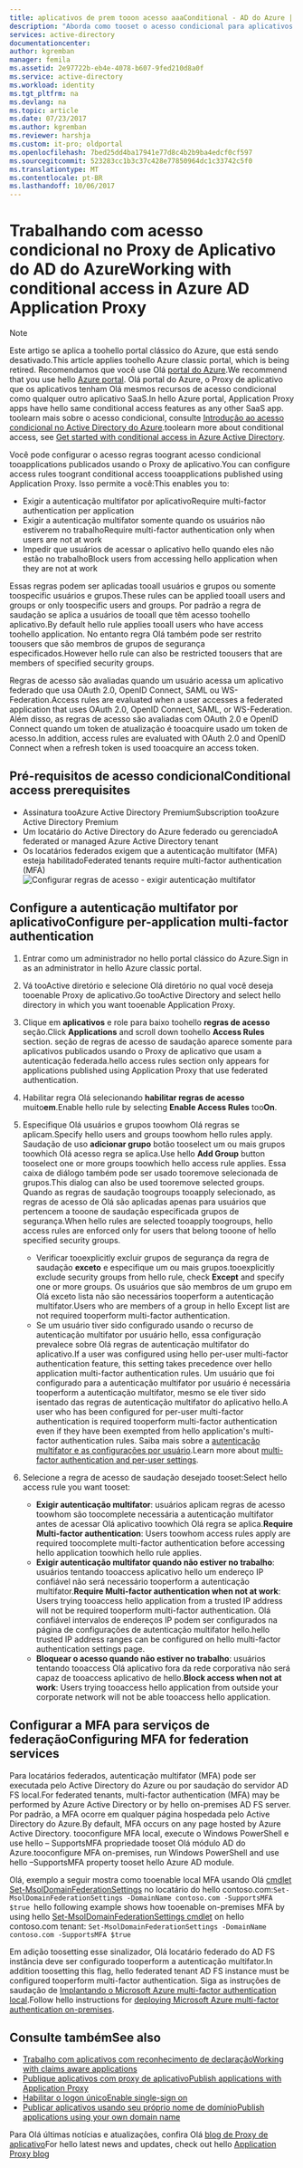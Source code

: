 ```yaml
---
title: aplicativos de prem tooon acesso aaaConditional - AD do Azure | Microsoft Docs
description: "Aborda como tooset o acesso condicional para aplicativos você publica toobe acessado remotamente usando o Proxy de aplicativo do Azure AD."
services: active-directory
documentationcenter: 
author: kgremban
manager: femila
ms.assetid: 2e97722b-eb4e-4078-b607-9fed210d8a0f
ms.service: active-directory
ms.workload: identity
ms.tgt_pltfrm: na
ms.devlang: na
ms.topic: article
ms.date: 07/23/2017
ms.author: kgremban
ms.reviewer: harshja
ms.custom: it-pro; oldportal
ms.openlocfilehash: 7bed25dd4ba17941e77d8c4b2b9ba4edcf0cf597
ms.sourcegitcommit: 523283cc1b3c37c428e77850964dc1c33742c5f0
ms.translationtype: MT
ms.contentlocale: pt-BR
ms.lasthandoff: 10/06/2017
---
```

# <a name="working-with-conditional-access-in-azure-ad-application-proxy"></a><span data-ttu-id="3e102-103">Trabalhando com acesso condicional no Proxy de Aplicativo do AD do Azure</span><span class="sxs-lookup"><span data-stu-id="3e102-103">Working with conditional access in Azure AD Application Proxy</span></span>

>[!NOTE]
><span data-ttu-id="3e102-104">Este artigo se aplica a toohello portal clássico do Azure, que está sendo desativado.</span><span class="sxs-lookup"><span data-stu-id="3e102-104">This article applies toohello Azure classic portal, which is being retired.</span></span> <span data-ttu-id="3e102-105">Recomendamos que você use Olá [portal do Azure](https://portal.azure.com).</span><span class="sxs-lookup"><span data-stu-id="3e102-105">We recommend that you use hello [Azure portal](https://portal.azure.com).</span></span> <span data-ttu-id="3e102-106">Olá portal do Azure, o Proxy de aplicativo que os aplicativos tenham Olá mesmos recursos de acesso condicional como qualquer outro aplicativo SaaS.</span><span class="sxs-lookup"><span data-stu-id="3e102-106">In hello Azure portal, Application Proxy apps have hello same conditional access features as any other SaaS app.</span></span> <span data-ttu-id="3e102-107">toolearn mais sobre o acesso condicional, consulte [Introdução ao acesso condicional no Active Directory do Azure](active-directory-conditional-access-azure-portal-get-started.md).</span><span class="sxs-lookup"><span data-stu-id="3e102-107">toolearn more about conditional access, see [Get started with conditional access in Azure Active Directory](active-directory-conditional-access-azure-portal-get-started.md).</span></span>

<span data-ttu-id="3e102-108">Você pode configurar o acesso regras toogrant acesso condicional tooapplications publicados usando o Proxy de aplicativo.</span><span class="sxs-lookup"><span data-stu-id="3e102-108">You can configure access rules toogrant conditional access tooapplications published using Application Proxy.</span></span> <span data-ttu-id="3e102-109">Isso permite a você:</span><span class="sxs-lookup"><span data-stu-id="3e102-109">This enables you to:</span></span>

* <span data-ttu-id="3e102-110">Exigir a autenticação multifator por aplicativo</span><span class="sxs-lookup"><span data-stu-id="3e102-110">Require multi-factor authentication per application</span></span>
* <span data-ttu-id="3e102-111">Exigir a autenticação multifator somente quando os usuários não estiverem no trabalho</span><span class="sxs-lookup"><span data-stu-id="3e102-111">Require multi-factor authentication only when users are not at work</span></span>
* <span data-ttu-id="3e102-112">Impedir que usuários de acessar o aplicativo hello quando eles não estão no trabalho</span><span class="sxs-lookup"><span data-stu-id="3e102-112">Block users from accessing hello application when they are not at work</span></span>

<span data-ttu-id="3e102-113">Essas regras podem ser aplicadas tooall usuários e grupos ou somente toospecific usuários e grupos.</span><span class="sxs-lookup"><span data-stu-id="3e102-113">These rules can be applied tooall users and groups or only toospecific users and groups.</span></span> <span data-ttu-id="3e102-114">Por padrão a regra de saudação se aplica a usuários de tooall que têm acesso toohello aplicativo.</span><span class="sxs-lookup"><span data-stu-id="3e102-114">By default hello rule applies tooall users who have access toohello application.</span></span> <span data-ttu-id="3e102-115">No entanto regra Olá também pode ser restrito toousers que são membros de grupos de segurança especificados.</span><span class="sxs-lookup"><span data-stu-id="3e102-115">However hello rule can also be restricted toousers that are members of specified security groups.</span></span>  

<span data-ttu-id="3e102-116">Regras de acesso são avaliadas quando um usuário acessa um aplicativo federado que usa OAuth 2.0, OpenID Connect, SAML ou WS-Federation.</span><span class="sxs-lookup"><span data-stu-id="3e102-116">Access rules are evaluated when a user accesses a federated application that uses OAuth 2.0, OpenID Connect, SAML, or WS-Federation.</span></span> <span data-ttu-id="3e102-117">Além disso, as regras de acesso são avaliadas com OAuth 2.0 e OpenID Connect quando um token de atualização é tooacquire usado um token de acesso.</span><span class="sxs-lookup"><span data-stu-id="3e102-117">In addition, access rules are evaluated with OAuth 2.0 and OpenID Connect when a refresh token is used tooacquire an access token.</span></span>

## <a name="conditional-access-prerequisites"></a><span data-ttu-id="3e102-118">Pré-requisitos de acesso condicional</span><span class="sxs-lookup"><span data-stu-id="3e102-118">Conditional access prerequisites</span></span>
* <span data-ttu-id="3e102-119">Assinatura tooAzure Active Directory Premium</span><span class="sxs-lookup"><span data-stu-id="3e102-119">Subscription tooAzure Active Directory Premium</span></span>
* <span data-ttu-id="3e102-120">Um locatário do Active Directory do Azure federado ou gerenciado</span><span class="sxs-lookup"><span data-stu-id="3e102-120">A federated or managed Azure Active Directory tenant</span></span>
* <span data-ttu-id="3e102-121">Os locatários federados exigem que a autenticação multifator (MFA) esteja habilitado</span><span class="sxs-lookup"><span data-stu-id="3e102-121">Federated tenants require multi-factor authentication (MFA)</span></span>  
    ![Configurar regras de acesso - exigir autenticação multifator](./media/active-directory-application-proxy-conditional-access/application-proxy-conditional-access.png)

## <a name="configure-per-application-multi-factor-authentication"></a><span data-ttu-id="3e102-123">Configure a autenticação multifator por aplicativo</span><span class="sxs-lookup"><span data-stu-id="3e102-123">Configure per-application multi-factor authentication</span></span>
1. <span data-ttu-id="3e102-124">Entrar como um administrador no hello portal clássico do Azure.</span><span class="sxs-lookup"><span data-stu-id="3e102-124">Sign in as an administrator in hello Azure classic portal.</span></span>
2. <span data-ttu-id="3e102-125">Vá tooActive diretório e selecione Olá diretório no qual você deseja tooenable Proxy de aplicativo.</span><span class="sxs-lookup"><span data-stu-id="3e102-125">Go tooActive Directory and select hello directory in which you want tooenable Application Proxy.</span></span>
3. <span data-ttu-id="3e102-126">Clique em **aplicativos** e role para baixo toohello **regras de acesso** seção.</span><span class="sxs-lookup"><span data-stu-id="3e102-126">Click **Applications** and scroll down toohello **Access Rules** section.</span></span> <span data-ttu-id="3e102-127">seção de regras de acesso de saudação aparece somente para aplicativos publicados usando o Proxy de aplicativo que usam a autenticação federada.</span><span class="sxs-lookup"><span data-stu-id="3e102-127">hello access rules section only appears for applications published using Application Proxy that use federated authentication.</span></span>
4. <span data-ttu-id="3e102-128">Habilitar regra Olá selecionando **habilitar regras de acesso** muito**em**.</span><span class="sxs-lookup"><span data-stu-id="3e102-128">Enable hello rule by selecting **Enable Access Rules** too**On**.</span></span>
5. <span data-ttu-id="3e102-129">Especifique Olá usuários e grupos toowhom Olá regras se aplicam.</span><span class="sxs-lookup"><span data-stu-id="3e102-129">Specify hello users and groups toowhom hello rules apply.</span></span> <span data-ttu-id="3e102-130">Saudação de uso **adicionar grupo** botão tooselect um ou mais grupos toowhich Olá acesso regra se aplica.</span><span class="sxs-lookup"><span data-stu-id="3e102-130">Use hello **Add Group** button tooselect one or more groups toowhich hello access rule applies.</span></span> <span data-ttu-id="3e102-131">Essa caixa de diálogo também pode ser usado tooremove selecionada de grupos.</span><span class="sxs-lookup"><span data-stu-id="3e102-131">This dialog can also be used tooremove selected groups.</span></span>  <span data-ttu-id="3e102-132">Quando as regras de saudação toogroups tooapply selecionado, as regras de acesso de Olá são aplicadas apenas para usuários que pertencem a tooone de saudação especificada grupos de segurança.</span><span class="sxs-lookup"><span data-stu-id="3e102-132">When hello rules are selected tooapply toogroups, hello access rules are enforced only for users that belong tooone of hello specified security groups.</span></span>  

   * <span data-ttu-id="3e102-133">Verificar tooexplicitly excluir grupos de segurança da regra de saudação **exceto** e especifique um ou mais grupos.</span><span class="sxs-lookup"><span data-stu-id="3e102-133">tooexplicitly exclude security groups from hello rule, check **Except** and specify one or more groups.</span></span> <span data-ttu-id="3e102-134">Os usuários que são membros de um grupo em Olá exceto lista não são necessários tooperform a autenticação multifator.</span><span class="sxs-lookup"><span data-stu-id="3e102-134">Users who are members of a group in hello Except list are not required tooperform multi-factor authentication.</span></span>  
   * <span data-ttu-id="3e102-135">Se um usuário tiver sido configurado usando o recurso de autenticação multifator por usuário hello, essa configuração prevalece sobre Olá regras de autenticação multifator do aplicativo.</span><span class="sxs-lookup"><span data-stu-id="3e102-135">If a user was configured using hello per-user multi-factor authentication feature, this setting takes precedence over hello application multi-factor authentication rules.</span></span> <span data-ttu-id="3e102-136">Um usuário que foi configurado para a autenticação multifator por usuário é necessária tooperform a autenticação multifator, mesmo se ele tiver sido isentado das regras de autenticação multifator do aplicativo hello.</span><span class="sxs-lookup"><span data-stu-id="3e102-136">A user who has been configured for per-user multi-factor authentication is required tooperform multi-factor authentication even if they have been exempted from hello application's multi-factor authentication rules.</span></span> <span data-ttu-id="3e102-137">Saiba mais sobre a [autenticação multifator e as configurações por usuário](../multi-factor-authentication/multi-factor-authentication.md).</span><span class="sxs-lookup"><span data-stu-id="3e102-137">Learn more about [multi-factor authentication and per-user settings](../multi-factor-authentication/multi-factor-authentication.md).</span></span>
6. <span data-ttu-id="3e102-138">Selecione a regra de acesso de saudação desejado tooset:</span><span class="sxs-lookup"><span data-stu-id="3e102-138">Select hello access rule you want tooset:</span></span>

   * <span data-ttu-id="3e102-139">**Exigir autenticação multifator**: usuários aplicam regras de acesso toowhom são toocomplete necessária a autenticação multifator antes de acessar Olá aplicativo toowhich Olá regra se aplica.</span><span class="sxs-lookup"><span data-stu-id="3e102-139">**Require Multi-factor authentication**: Users toowhom access rules apply are required toocomplete multi-factor authentication before accessing hello application toowhich hello rule applies.</span></span>
   * <span data-ttu-id="3e102-140">**Exigir autenticação multifator quando não estiver no trabalho**: usuários tentando tooaccess aplicativo hello um endereço IP confiável não será necessário tooperform a autenticação multifator.</span><span class="sxs-lookup"><span data-stu-id="3e102-140">**Require Multi-factor authentication when not at work**: Users trying tooaccess hello application from a trusted IP address will not be required tooperform multi-factor authentication.</span></span> <span data-ttu-id="3e102-141">Olá confiável intervalos de endereços IP podem ser configurados na página de configurações de autenticação multifator hello.</span><span class="sxs-lookup"><span data-stu-id="3e102-141">hello trusted IP address ranges can be configured on hello multi-factor authentication settings page.</span></span>
   * <span data-ttu-id="3e102-142">**Bloquear o acesso quando não estiver no trabalho**: usuários tentando tooaccess Olá aplicativo fora da rede corporativa não será capaz de tooaccess aplicativo de hello.</span><span class="sxs-lookup"><span data-stu-id="3e102-142">**Block access when not at work**: Users trying tooaccess hello application from outside your corporate network will not be able tooaccess hello application.</span></span>

## <a name="configuring-mfa-for-federation-services"></a><span data-ttu-id="3e102-143">Configurar a MFA para serviços de federação</span><span class="sxs-lookup"><span data-stu-id="3e102-143">Configuring MFA for federation services</span></span>
<span data-ttu-id="3e102-144">Para locatários federados, autenticação multifator (MFA) pode ser executada pelo Active Directory do Azure ou por saudação do servidor AD FS local.</span><span class="sxs-lookup"><span data-stu-id="3e102-144">For federated tenants, multi-factor authentication (MFA) may be performed by Azure Active Directory or by hello on-premises AD FS server.</span></span> <span data-ttu-id="3e102-145">Por padrão, a MFA ocorre em qualquer página hospedada pelo Active Directory do Azure.</span><span class="sxs-lookup"><span data-stu-id="3e102-145">By default, MFA occurs on any page hosted by Azure Active Directory.</span></span> <span data-ttu-id="3e102-146">tooconfigure MFA local, execute o Windows PowerShell e use hello – SupportsMFA propriedade tooset Olá módulo AD do Azure.</span><span class="sxs-lookup"><span data-stu-id="3e102-146">tooconfigure MFA on-premises, run Windows PowerShell and use hello –SupportsMFA property tooset hello Azure AD module.</span></span>

<span data-ttu-id="3e102-147">Olá, exemplo a seguir mostra como tooenable local MFA usando Olá [cmdlet Set-MsolDomainFederationSettings](https://msdn.microsoft.com/library/azure/dn194088.aspx) no locatário do hello contoso.com:`Set-MsolDomainFederationSettings -DomainName contoso.com -SupportsMFA $true `</span><span class="sxs-lookup"><span data-stu-id="3e102-147">hello following example shows how tooenable on-premises MFA by using hello [Set-MsolDomainFederationSettings cmdlet](https://msdn.microsoft.com/library/azure/dn194088.aspx) on hello contoso.com tenant: `Set-MsolDomainFederationSettings -DomainName contoso.com -SupportsMFA $true `</span></span>

<span data-ttu-id="3e102-148">Em adição toosetting esse sinalizador, Olá locatário federado do AD FS instância deve ser configurado tooperform a autenticação multifator.</span><span class="sxs-lookup"><span data-stu-id="3e102-148">In addition toosetting this flag, hello federated tenant AD FS instance must be configured tooperform multi-factor authentication.</span></span> <span data-ttu-id="3e102-149">Siga as instruções de saudação de [Implantando o Microsoft Azure multi-factor authentication local](../multi-factor-authentication/multi-factor-authentication-get-started-server.md).</span><span class="sxs-lookup"><span data-stu-id="3e102-149">Follow hello instructions for [deploying Microsoft Azure multi-factor authentication on-premises](../multi-factor-authentication/multi-factor-authentication-get-started-server.md).</span></span>

## <a name="see-also"></a><span data-ttu-id="3e102-150">Consulte também</span><span class="sxs-lookup"><span data-stu-id="3e102-150">See also</span></span>
* [<span data-ttu-id="3e102-151">Trabalho com aplicativos com reconhecimento de declaração</span><span class="sxs-lookup"><span data-stu-id="3e102-151">Working with claims aware applications</span></span>](active-directory-application-proxy-claims-aware-apps.md)
* [<span data-ttu-id="3e102-152">Publique aplicativos com proxy de aplicativo</span><span class="sxs-lookup"><span data-stu-id="3e102-152">Publish applications with Application Proxy</span></span>](active-directory-application-proxy-publish.md)
* [<span data-ttu-id="3e102-153">Habilitar o logon único</span><span class="sxs-lookup"><span data-stu-id="3e102-153">Enable single-sign on</span></span>](active-directory-application-proxy-sso-using-kcd.md)
* [<span data-ttu-id="3e102-154">Publicar aplicativos usando seu próprio nome de domínio</span><span class="sxs-lookup"><span data-stu-id="3e102-154">Publish applications using your own domain name</span></span>](active-directory-application-proxy-custom-domains.md)

<span data-ttu-id="3e102-155">Para Olá últimas notícias e atualizações, confira Olá [blog de Proxy de aplicativo](http://blogs.technet.com/b/applicationproxyblog/)</span><span class="sxs-lookup"><span data-stu-id="3e102-155">For hello latest news and updates, check out hello [Application Proxy blog](http://blogs.technet.com/b/applicationproxyblog/)</span></span>
